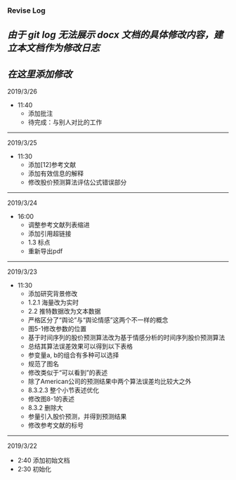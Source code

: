 ﻿### Revise Log
*由于 git log 无法展示 docx 文档的具体修改内容，建立本文档作为修改日志*
---
*在这里添加修改*
---
2019/3/26
+ 11:40 
	- 添加批注
	- 待完成：与别人对比的工作
---
2019/3/25
+ 11:30
	- 添加[12]参考文献
	- 添加有效信息的解释	
	- 修改股价预测算法评估公式错误部分
---
2019/3/24
+ 16:00
	- 调整参考文献列表缩进
	- 添加引用超链接
	- 1.3 标点
	- 重新导出pdf

---
2019/3/23
+ 11:30 
	- 添加研究背景修改
	- 1.2.1 海量改为实时
	- 2.2 推特数据改为文本数据
	- 严格区分了“舆论”与“舆论情感”这两个不一样的概念
	- 图5-1修改参数的位置
	- 基于时间序列的股价预测算法改为基于情感分析的时间序列股价预测算法
	- 总结其算法误差效果可以得到以下表格
	- 参变量a, b的组合有多种可以选择
	- 规范了图名
	- 修改类似于“可以看到”的表述
	- 除了American公司的预测结果中两个算法误差均比较大之外
	- 8.3.2.3 整个小节表述优化
	- 修改图8-1的表述
	- 8.3.2 删除大
	- 参量引入股价预测，并得到预测结果
	- 修改参考文献的标号
---
2019/3/22 

+ 2:40 添加初始文档
+ 2:30 初始化
